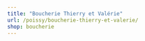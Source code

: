 ```yaml
---
title: "Boucherie Thierry et Valérie"
url: /poissy/boucherie-thierry-et-valerie/
shop: boucherie
---
```

